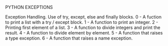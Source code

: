 PYTHON EXCEPTIONS

Exception Handling.
Use of try, except, else and finally blocks.
0 - A fuction to print a list with a try / except block.
1 - A function to print an integer.
2 - Printing first element of a list.
3 - A function to divide integers and print the result.
4 - A function to divide element by element.
5 - A function that raises a type exception.
6 - A function that raises a name exception.
